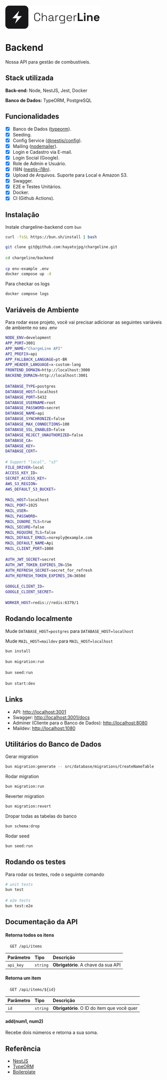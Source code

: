 ![Logo](../.github/assets/logo.svg)

# Backend

Nossa API para gestão de combustíveis.

## Stack utilizada

**Back-end:** Node, NestJS, Jest, Docker

**Banco de Dados:** TypeORM, PostgreSQL

## Funcionalidades

- [x] Banco de Dados ([typeorm](https://www.npmjs.com/package/typeorm)).
- [x] Seeding.
- [x] Config Service ([@nestjs/config](https://www.npmjs.com/package/@nestjs/config)).
- [x] Mailing ([nodemailer](https://www.npmjs.com/package/nodemailer)).
- [x] Login e Cadastro via E-mail.
- [x] Login Social (Google).
- [x] Role de Admin e Usuário.
- [x] I18N ([nestjs-i18n](https://www.npmjs.com/package/nestjs-i18n)).
- [x] Upload de Arquivos. Suporte para Local e Amazon S3.
- [x] Swagger.
- [x] E2E e Testes Unitários.
- [x] Docker.
- [x] CI (Github Actions).

## Instalação

Instale chargeline-backend com `bun`

```bash
curl -fsSL https://bun.sh/install | bash
```

```bash
git clone git@github.com:hayatojpg/chargeline.git

cd chargeline/backend

cp env-example .env
docker compose up -d
```

Para checkar os logs

```bash
docker compose logs
```

## Variáveis de Ambiente

Para rodar esse projeto, você vai precisar adicionar as seguintes variáveis de ambiente no seu .env

```bash
NODE_ENV=development
APP_PORT=3001
APP_NAME="ChargeLine API"
API_PREFIX=api
APP_FALLBACK_LANGUAGE=pt-BR
APP_HEADER_LANGUAGE=x-custom-lang
FRONTEND_DOMAIN=http://localhost:3000
BACKEND_DOMAIN=http://localhost:3001

DATABASE_TYPE=postgres
DATABASE_HOST=localhost
DATABASE_PORT=5432
DATABASE_USERNAME=root
DATABASE_PASSWORD=secret
DATABASE_NAME=api
DATABASE_SYNCHRONIZE=false
DATABASE_MAX_CONNECTIONS=100
DATABASE_SSL_ENABLED=false
DATABASE_REJECT_UNAUTHORIZED=false
DATABASE_CA=
DATABASE_KEY=
DATABASE_CERT=

# Support "local", "s3"
FILE_DRIVER=local
ACCESS_KEY_ID=
SECRET_ACCESS_KEY=
AWS_S3_REGION=
AWS_DEFAULT_S3_BUCKET=

MAIL_HOST=localhost
MAIL_PORT=1025
MAIL_USER=
MAIL_PASSWORD=
MAIL_IGNORE_TLS=true
MAIL_SECURE=false
MAIL_REQUIRE_TLS=false
MAIL_DEFAULT_EMAIL=noreply@example.com
MAIL_DEFAULT_NAME=Api
MAIL_CLIENT_PORT=1080

AUTH_JWT_SECRET=secret
AUTH_JWT_TOKEN_EXPIRES_IN=15m
AUTH_REFRESH_SECRET=secret_for_refresh
AUTH_REFRESH_TOKEN_EXPIRES_IN=3650d

GOOGLE_CLIENT_ID=
GOOGLE_CLIENT_SECRET=

WORKER_HOST=redis://redis:6379/1
```

## Rodando localmente

Mude `DATABASE_HOST=postgres` para `DATABASE_HOST=localhost`

Mude `MAIL_HOST=maildev` para `MAIL_HOST=localhost`

```bash
bun install

bun migration:run

bun seed:run

bun start:dev
```

## Links

- API: <http://localhost:3001>
- Swagger: <http://localhost:3001/docs>
- Adminer (Cliente para o Banco de Dados): <http://localhost:8080>
- Maildev: <http://localhost:1080>

## Utilitários do Banco de Dados

Gerar migration

```bash
bun migration:generate -- src/database/migrations/CreateNameTable
```

Rodar migration

```bash
bun migration:run
```

Reverter migration

```bash
bun migration:revert
```

Dropar todas as tabelas do banco

```bash
bun schema:drop
```

Rodar seed

```bash
bun seed:run
```

## Rodando os testes

Para rodar os testes, rode o seguinte comando

```bash
# unit tests
bun test

# e2e tests
bun test:e2e
```

## Documentação da API

#### Retorna todos os itens

```http
  GET /api/items
```

| Parâmetro | Tipo     | Descrição                           |
| :-------- | :------- | :---------------------------------- |
| `api_key` | `string` | **Obrigatório**. A chave da sua API |

#### Retorna um item

```http
  GET /api/items/${id}
```

| Parâmetro | Tipo     | Descrição                                   |
| :-------- | :------- | :------------------------------------------ |
| `id`      | `string` | **Obrigatório**. O ID do item que você quer |

#### add(num1, num2)

Recebe dois números e retorna a sua soma.

## Referência

- [NestJS](https://nestjs.com/)
- [TypeORM](https://www.npmjs.com/package/typeorm)
- [Boilerplate](https://github.com/brocoders/nestjs-boilerplate)
